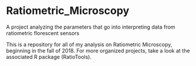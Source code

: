 # Ratiometric_Microscopy
A project analyzing the parameters that go into interpreting data from ratiometric florescent sensors

This is a repository for all of my analysis on Ratiometric Microscopy, beginning in the fall of 2018. For more organized projects, take a look at the associated R package (RatioTools). 
